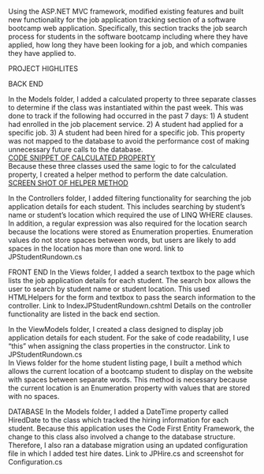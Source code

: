 Using the ASP.NET MVC framework, modified existing features and built new functionality for the job application tracking section of a software bootcamp web application.  Specifically, this section tracks the job search process for students in the software bootcamp including where they have applied, how long they have been looking for a job, and which companies they have applied to. 

PROJECT HIGHLITES 

BACK END

In the Models folder, I added a calculated property to three separate classes to determine if the class was instantiated within the past week. This was done to track if the following had occurred in the past 7 days: 1) A student had enrolled in the job placement service.   2) A student had applied for a specific job.  3) A student had been hired for a specific job. This property was not mapped to the database to avoid the performance cost of making unnecessary future calls to the database.    
<a href="https://github.com/pmangione/Tech-Academy-Projects/blob/master/LiveProject/CodeSnippets/AddCalulatedPropertyToJobApplicationClass.cs">CODE SNIPPET OF CALCULATED PROPERTY</a> 
<BR>
Because these three classes used the same logic to for the calculated property, I created a helper method to perform the date calculation.
<a href="https://github.com/pmangione/Tech-Academy-Projects/blob/master/LiveProject/CodeSnippets/HelperMethodCalculateIfObjectInstantiatedWithinPastWeek.cs">SCREEN SHOT OF HELPER METHOD</a>
<BR>

In the Controllers folder, I added filtering functionality for searching the job application details for each student.  This includes searching by student’s name or student’s location which required the use of LINQ  WHERE clauses.   
In addition, a regular expression was also required for the location search because the locations were stored as Enumeration properties.  Enumeration values do not store spaces between words, but users are likely to add spaces in the location has more than one word. link to JPStudentRundown.cs

FRONT END
In the Views folder, I added a search textbox to the page which lists the job application details for each student.  The search box allows the user to search by student name or student location.   This used HTMLHelpers for the form and textbox to pass the search information to the controller. Link to IndexJPStudentRundown.cshtml       Details on the controller functionality are listed in the back end section. 

In the ViewModels folder, I created a class designed to display job application details for each student.  For the sake of code readability, I use “this” when assigning the class properties in the constructor. Link to JPStudentRundown.cs    
In Views folder for the home student listing page, I built a method which allows the current location of a bootcamp student to display on the website with spaces between separate words. This method is necessary because the current location is an Enumeration property with values that are stored with no spaces.
 
DATABASE
In the Models folder, I added a DateTime property called HiredDate to the class which tracked the hiring information for each student.   Because this application uses the Code First Entity Framework, the change to this class also involved a change to the database structure.  Therefore, I also ran a database migration using an updated configuration file in which I added test hire dates.  Link to JPHire.cs and screenshot for Configuration.cs
